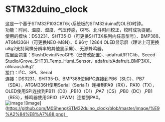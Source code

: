 # STM32duino_clock
这是一个基于STM32F103C8T6小系统板的STM32duino的OLED时钟。  
功能：时间、温度、湿度、气压传感，GPS、北斗时间校正，校时成功提醒。  
使用的模块：DS3231、SHT35-D（可更换SHT3X系列内任意型号）、BMP388、ATGM336H（可更换NEO-M8N）、0.96寸 12864 OLED显示屏（理论上可更换u8g2支持同样分辨率的其他显示屏）、无源蜂鸣器。  
库里面包含：SlashDevin/NeoGPS（已修改配置）、adafruit/RTClib、Seeed-Studio/Grove_SHT31_Temp_Humi_Sensor、adafruit/Adafruit_BMP3XX、olikraus/u8g2  
接口：I²C、SPI、Serial  
连接：DS3231、SHT35-D、BMP388使用I²C连接到PB6（SLC）、PB7（SDA），ATGM336H使用Serial（Serial1）连接到PA9（RX）、PA10（TX），OLED使用SPI连接到PB11（D0）,PB10（D1）,PA7（CS）,PB0（DC）,PB1（RES），蜂鸣器使用GPIO（PWM）连接到PA0。  
![image](https://wiki.stm32duino.com/images/thumb/a/ae/Bluepillpinout.gif/700px-Bluepillpinout.gif)
![image](https://github.com/M0Sheng/STM32duino_clock/blob/master/image/%E9%A2%84%E8%A7%88.png）
